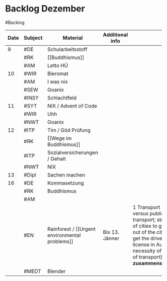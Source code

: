 # Backlog Dezember
#Backlog 

| Date | Subject | Material                                       | Additional info |                                                                                                                                                                                                               |
| ---- | ------- | ---------------------------------------------- | --------------- | ------------------------------------------------------------------------------------------------------------------------------------------------------------------------------------------------------------- |
| 9    | #DE     | Schularbeitsstoff                              |                 |                                                                                                                                                                                                               |
|      | #RK     | [[Buddhismus]]                                 |                 |                                                                                                                                                                                                               |
|      | #AM     | Letto HÜ                                       |                 |                                                                                                                                                                                                               |
| 10   | #WIR    | Bieromat                                       |                 |                                                                                                                                                                                                               |
|      | #AM     | I was nix                                      |                 |                                                                                                                                                                                                               |
|      | #SEW    | Goanix                                         |                 |                                                                                                                                                                                                               |
|      | #INSY   | Schlachtfeld                                   |                 |                                                                                                                                                                                                               |
| 11   | #SYT    | NIX / Advent of Code                           |                 |                                                                                                                                                                                                               |
|      | #WIR    | Uhh                                            |                 |                                                                                                                                                                                                               |
|      | #NWT    | Goanix                                         |                 |                                                                                                                                                                                                               |
| 12   | #ITP    | Tim / Göd Prüfung                              |                 |                                                                                                                                                                                                               |
|      | #RK     | [[Wege im Buddhismus]]                         |                 |                                                                                                                                                                                                               |
|      | #ITP    | Sozialversicherungen / Gehalt                  |                 |                                                                                                                                                                                                               |
|      | #NWT    | NIX                                            |                 |                                                                                                                                                                                                               |
| 13   | #Dipl   | Sachen machen                                  |                 |                                                                                                                                                                                                               |
| 16   | #DE     | Kommasetzung                                   |                 |                                                                                                                                                                                                               |
|      | #RK     | Buddhismus                                     |                 |                                                                                                                                                                                                               |
|      | #AM     |                                                |                 |                                                                                                                                                                                                               |
|      | #EN     | Rainforest / [[Urgent environmental problems]] | Bis 13. Jänner  | 1 Transport (private versus public transport; strategies of cities to get cars out of the city; how to get the driver’s license in Austria; necessity of it; future of transport) **Liste zusammenschreiben** |
|      | #MEDT   | Blender                                        |                 |                                                                                                                                                                                                               |
